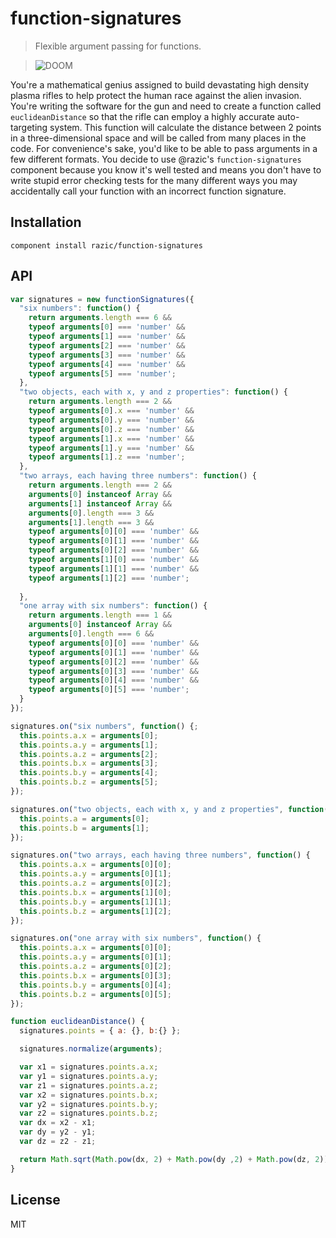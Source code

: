 # function-signatures

> Flexible argument passing for functions.

> ![DOOM](http://cdn-www.cracked.com/articleimages/dan/weapons2/PHASR2.jpg)

You're a mathematical genius assigned to build devastating high density plasma
rifles to help protect the human race against the alien invasion. You're writing
the software for the gun and need to create a function called
`euclideanDistance` so that the rifle can employ a highly accurate
auto-targeting system. This function will calculate the distance between 2
points in a three-dimensional space and will be called from many places in the
code. For convenience's sake, you'd like to be able to pass arguments in a
few different formats. You decide to use @razic's `function-signatures`
component because you know it's well tested and means you don't have to write
stupid error checking tests for the many different ways you may accidentally
call your function with an incorrect function signature.

## Installation

`component install razic/function-signatures`

## API

```javascript
var signatures = new functionSignatures({
  "six numbers": function() {
    return arguments.length === 6 &&
    typeof arguments[0] === 'number' &&
    typeof arguments[1] === 'number' &&
    typeof arguments[2] === 'number' &&
    typeof arguments[3] === 'number' &&
    typeof arguments[4] === 'number' &&
    typeof arguments[5] === 'number';
  },
  "two objects, each with x, y and z properties": function() {
    return arguments.length === 2 &&
    typeof arguments[0].x === 'number' &&
    typeof arguments[0].y === 'number' &&
    typeof arguments[0].z === 'number' &&
    typeof arguments[1].x === 'number' &&
    typeof arguments[1].y === 'number' &&
    typeof arguments[1].z === 'number';
  },
  "two arrays, each having three numbers": function() {
    return arguments.length === 2 &&
    arguments[0] instanceof Array &&
    arguments[1] instanceof Array &&
    arguments[0].length === 3 &&
    arguments[1].length === 3 &&
    typeof arguments[0][0] === 'number' &&
    typeof arguments[0][1] === 'number' &&
    typeof arguments[0][2] === 'number' &&
    typeof arguments[1][0] === 'number' &&
    typeof arguments[1][1] === 'number' &&
    typeof arguments[1][2] === 'number';
    
  },
  "one array with six numbers": function() {
    return arguments.length === 1 &&
    arguments[0] instanceof Array &&
    arguments[0].length === 6 &&
    typeof arguments[0][0] === 'number' &&
    typeof arguments[0][1] === 'number' &&
    typeof arguments[0][2] === 'number' &&
    typeof arguments[0][3] === 'number' &&
    typeof arguments[0][4] === 'number' &&
    typeof arguments[0][5] === 'number';
  }
});

signatures.on("six numbers", function() {;
  this.points.a.x = arguments[0];
  this.points.a.y = arguments[1];
  this.points.a.z = arguments[2];
  this.points.b.x = arguments[3];
  this.points.b.y = arguments[4];
  this.points.b.z = arguments[5];
});

signatures.on("two objects, each with x, y and z properties", function() {
  this.points.a = arguments[0];
  this.points.b = arguments[1];
});

signatures.on("two arrays, each having three numbers", function() {
  this.points.a.x = arguments[0][0];
  this.points.a.y = arguments[0][1];
  this.points.a.z = arguments[0][2];
  this.points.b.x = arguments[1][0];
  this.points.b.y = arguments[1][1];
  this.points.b.z = arguments[1][2];
});

signatures.on("one array with six numbers", function() {
  this.points.a.x = arguments[0][0];
  this.points.a.y = arguments[0][1];
  this.points.a.z = arguments[0][2];
  this.points.b.x = arguments[0][3];
  this.points.b.y = arguments[0][4];
  this.points.b.z = arguments[0][5];
});

function euclideanDistance() {
  signatures.points = { a: {}, b:{} };

  signatures.normalize(arguments);

  var x1 = signatures.points.a.x;
  var y1 = signatures.points.a.y;
  var z1 = signatures.points.a.z;
  var x2 = signatures.points.b.x;
  var y2 = signatures.points.b.y;
  var z2 = signatures.points.b.z;
  var dx = x2 - x1;
  var dy = y2 - y1;
  var dz = z2 - z1;

  return Math.sqrt(Math.pow(dx, 2) + Math.pow(dy ,2) + Math.pow(dz, 2));
}
```

## License

MIT

